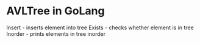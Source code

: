 <h1>AVLTree in GoLang</h1>

<p>Insert - inserts element into tree
Exists - checks whether element is in tree
Inorder - prints elements in tree inorder
</p>